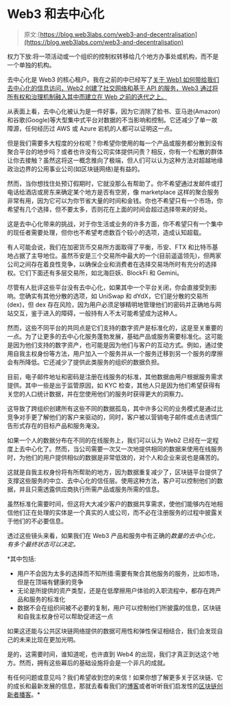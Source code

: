 # Web3 和去中心化

> 原文:[https://blog.web3labs.com/web3-and-decentralisation](https://blog.web3labs.com/web3-and-decentralisation)

权力下放:将一项活动或一个组织的控制权转移给几个地方办事处或机构，而不是一个单独的机构。

去中心化是 Web3 的核心租户。我在之前的中已经写了[关于 Web1 如何带给我们去中心化的信息访问，Web2 创建了社交网络和基于 API 的服务，Web3 通过将所有权和治理机制融入其中而建立在 Web 之前的迭代之上。](https://www.getrevue.co/profile/conorsvensson/issues/which-blockchain-should-i-use-for-my-project-2022-edition-993678)

从表面上看，去中心化被认为是一件好事，因为它消除了脸书、亚马逊(Amazon)和谷歌(Google)等大型集中式平台对数据的不当影响和控制。它还减少了单一故障源，任何经历过 AWS 或 Azure 宕机的人都可以证明这一点。

但是我们需要多大程度的分权呢？你希望你使用的每一个产品或服务都分散到没有聚合平台的地步吗？或者也许没有公司实体提供问责？相反，你有一个松散的群体让你去接触？虽然这将这一概念推向了极端，但人们可以认为这种方法对超越地缘政治边界的公用事业公司(如区块链网络)是有益的。

然而，当你想找住处预订假期时，它就没那么有帮助了。你不希望通过发邮件或打电话给酒店或房东来确定某个地方是否有空房，像 marketplace 这样的聚合服务非常有用，因为它可以为你节省大量的时间和金钱。你也不希望只有一个市场，你希望有几个选择，但不要太多，否则花在上面的时间会超过选择带来的好处。

这是去中心化带来的挑战，对于你生活或业务的许多方面，你不希望只有一个集中的现任者需要处理，但你也不希望考虑数百个较小的选项，造成认知超载。

有人可能会说，我们在加密货币交易所方面取得了平衡，币安、FTX 和比特币基地占据了主导地位。虽然币安是三个交易所中最大的一个(目前遥遥领先)，但两家公司之间存在着良性竞争，以确保企业和消费者在选择交易场所时有充分的选择权。它们下面还有多层交易所，如北海巨妖、BlockFi 和 Gemini。

尽管有人批评这些平台没有去中心化，如果其中一个平台关闭，你会直接受到影响。您确实有其他分散的选项，如 UniSwap 和 dYdX，它们是分散的交易所(dex)，但 dex 存在风险，因为用户必须足够精明地管理他们的密码并正确地与网站交互，鉴于进入的障碍，一般持有人不太可能希望成为这种人。

然而，这些不同平台的共同点是它们支持的数字资产是标准化的，这是至关重要的一点。为了让更多的去中心化服务蓬勃发展，基础产品或服务需要标准化。这可能是因为他们支持的数字资产，也可能是因为他们与客户的互动方式。例如，通过使用自我主权身份等方法，用户加入一个服务并从一个服务迁移到另一个服务的摩擦会有所降低。它还减少了提供此类服务的组织的数据负担。

目前，电子邮件地址和密码是注册在线服务的标准，其他数据由用户根据服务需求提供。其中一些是出于监管原因，如 KYC 检查，其他人只是因为他们希望获得有关您的人口统计数据，并在您使用他们的服务时获得更大的洞察力。

这导致了跨组织创建所有这些不同的数据孤岛，其中许多公司的业务模式是通过比竞争对手更了解他们的客户来驱动的，同时，客户被以营销电子邮件或点击诱饵广告形式存在的目标产品和服务淹没。

如果一个人的数据分布在不同的在线服务上，我们可以认为 Web2 已经在一定程度上去中心化了。然而，当公司需要一次又一次地提供相同的数据来使用在线服务时，为他们的用户提供相似的数据是非常低效的，对个人和企业来说也是痛苦的。

这就是自我主权身份将有所帮助的地方，因为数据重复减少了，区块链平台提供了支撑这些服务的中立、去中心化的信任层。使用这种方法，客户可以控制他们的数据，并且只需透露供应商执行所需产品或服务所需的信息。

虽然标准化需要时间，但这将大大减少客户的数据共享需求，使他们能够内在地相信他们正在处理的实体是一个真实的人或公司，而不必在注册服务的过程中披露关于他们的不必要信息。

透过这些镜头来看，如果我们在 Web3 产品和服务中有正确的*数量的去中心化，有多个最终状态可以决定。*

 *其中包括:

*   用户不会因为太多的选择而不知所措:需要有聚合其他服务的服务，比如市场，但是在顶端有健康的竞争
*   无论是所提供的资产类型，还是在低摩擦用户体验的入职流程中，都存在跨产品和服务的标准化
*   数据不会在组织间被不必要的复制，用户可以控制他们所披露的信息，区块链和自我主权身份可以帮助促进这一点

如果这还能与公共区块链网络提供的数据可用性和弹性保证相结合，我们会发现自己的未来比现在更加光明。

是的，这需要时间，谁知道呢，也许直到 Web4 的出现，我们才真正到达这个地方。然而，拥有这些幕后的基础设施将会是一个非凡的成就。

有任何问题或意见吗？我们希望收到您的来信！如果你想了解更多关于区块链、它的成长和最新发展的信息，那就去看看我们的[博客](https://blog.web3labs.com/)或者听听我们启发性的[区块链创新者播客](https://podcast.web3labs.com/)。*